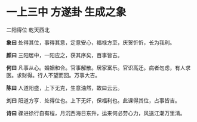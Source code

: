 # 一上三中 方遂卦 生成之象

二阳得位 乾天西北

**象曰** 处得其位，事得其意，定意安心，福禄方至，庆贺忻忻，长为我利。

**颜曰** 三阳居中，一阳应之，获其序矣，百事皆吉。

**何曰** 凡事从心。婚姻和合。官事解散。居家富乐。官识高迁。病者勿虑，有人求医。求财得。行人不望而回。万事大吉。

**陈曰** 人道阳盛，上下无克，生意油然，故曰云云。

**刘曰** 阳道方亨．处得位也。上下无奸，保福利也。此课得其位，占事皆吉。

**诗曰** 骤进徐行自有程，月沉西海日东升，运来何必劳心力，风送江潮万里清。

